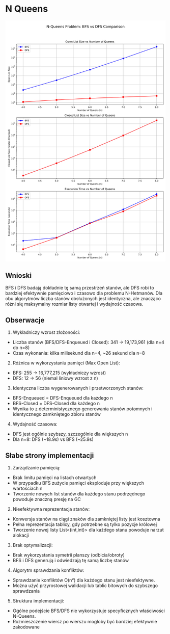 # N Queens

![Statistics](./assets/nqueens_statistics.png)

## Wnioski

BFS i DFS badają dokładnie tę samą przestrzeń stanów, ale DFS robi to bardziej
efektywnie pamięciowo i czasowo dla problemu N-Hetmanów. Dla obu algorytmów
liczba stanów obsłużonych jest identyczna, ale znacząco różni się maksymalny
rozmiar listy otwartej i wydajność czasowa.

## Obserwacje

1. Wykładniczy wzrost złożoności:
  - Liczba stanów (BFS/DFS-Enqueued i Closed): 341 -> 19,173,961 (dla n=4 do n=8)
  - Czas wykonania: kilka milisekund dla n=4, ~26 sekund dla n=8

2. Różnica w wykorzystaniu pamięci (Max Open List):
  - BFS: 255 -> 16,777,215 (wykładniczy wzrost)
  - DFS: 12 -> 56 (niemal liniowy wzrost z n)

3. Identyczna liczba wygenerowanych i przetworzonych stanów:
  - BFS-Enqueued = DFS-Enqueued dla każdego n
  - BFS-Closed = DFS-Closed dla każdego n
  - Wynika to z deterministycznego generowania stanów potomnych i identycznego zamkniętego zbioru stanów

4. Wydajność czasowa:
  - DFS jest ogólnie szybszy, szczególnie dla większych n
  - Dla n=8: DFS (~18.9s) vs BFS (~25.9s)

## Słabe strony implementacji

1. Zarządzanie pamięcią:
  - Brak limitu pamięci na listach otwartych
  - W przypadku BFS zużycie pamięci eksploduje przy większych wartościach n
  - Tworzenie nowych list stanów dla każdego stanu podrzędnego powoduje znaczną presję na GC

2. Nieefektywna reprezentacja stanów:
  - Konwersja stanów na ciągi znaków dla zamkniętej listy jest kosztowna
  - Pełna reprezentacja tablicy, gdy potrzebne są tylko pozycje królowej
  - Tworzenie nowej listy List<(int,int)> dla każdego stanu powoduje narzut alokacji

3. Brak optymalizacji:
  - Brak wykorzystania symetrii planszy (odbicia/obroty)
  - BFS i DFS generują i odwiedzają tę samą liczbę stanów

4. Algorytm sprawdzania konfliktów:
  - Sprawdzanie konfliktów O(n²) dla każdego stanu jest nieefektywne.
  - Można użyć przyrostowej walidacji lub tablic bitowych do szybszego sprawdzania

5. Struktura implementacji:
  - Ogólne podejście BFS/DFS nie wykorzystuje specyficznych właściwości N-Queens.
  - Rozmieszczenie wiersz po wierszu mogłoby być bardziej efektywnie zakodowane
